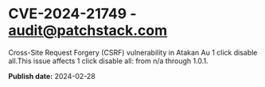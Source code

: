 # CVE-2024-21749 - audit@patchstack.com

Cross-Site Request Forgery (CSRF) vulnerability in Atakan Au 1 click disable all.This issue affects 1 click disable all: from n/a through 1.0.1.



**Publish date:** 2024-02-28
